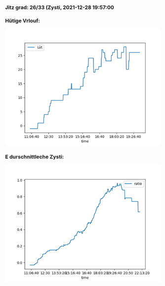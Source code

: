 ### Jitz grad: 26/33 (Zysti, 2021-12-28 19:57:00

### Hütige Vrlouf:
![Graph](Today.png)

### E durschnittleche Zysti:
![Graph](Zysti.png)